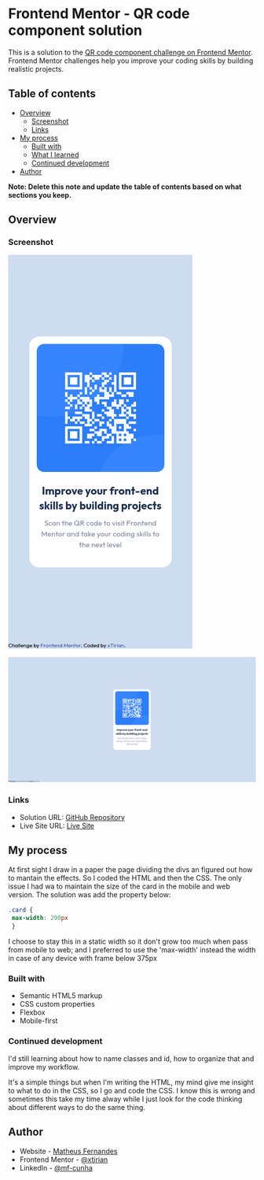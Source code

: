 # Frontend Mentor - QR code component solution

This is a solution to the [QR code component challenge on Frontend Mentor](https://www.frontendmentor.io/challenges/qr-code-component-iux_sIO_H). Frontend Mentor challenges help you improve your coding skills by building realistic projects. 

## Table of contents

- [Overview](#overview)
  - [Screenshot](#screenshot)
  - [Links](#links)
- [My process](#my-process)
  - [Built with](#built-with)
  - [What I learned](#what-i-learned)
  - [Continued development](#continued-development)
- [Author](#author)

**Note: Delete this note and update the table of contents based on what sections you keep.**

## Overview

### Screenshot

![](./images/screenshots/mobile.png)

![](./images/screenshots/web.png)

### Links

- Solution URL: [GitHub Repository](https://github.com/xtirian/QR-code-component)
- Live Site URL: [Live Site](https://qrcode-xtirian.netlify.app/)

## My process

At first sight I draw in a paper the page dividing the divs an figured out how to mantain the effects. So I coded the HTML and then the CSS. 
The only issue I had wa to maintain the size of the card in the mobile and web version. The solution was add the property below:

```CSS
.card {
 max-width: 290px
 }
```

I choose to stay this in a static width so it don't grow too much when pass from mobile to web; and I preferred to use the 'max-width' instead the width in case of any device with frame below 375px

### Built with

- Semantic HTML5 markup
- CSS custom properties
- Flexbox
- Mobile-first

### Continued development

I'd still learning about how to name classes and id, how to organize that and improve my workflow.

It's a simple things but when I'm writing the HTML, my mind give me insight to what to do in the CSS, so I go and code the CSS. I know this is wrong and sometimes this take my time alway while I just look for the code thinking about different ways to do the same thing.

## Author

- Website - [Matheus Fernandes](https://xtirian.netlify.app/)
- Frontend Mentor - [@xtirian](https://www.frontendmentor.io/profile/xtirian)
- LinkedIn - [@mf-cunha](https://www.linkedin.com/in/profile/mf-cunha/)

